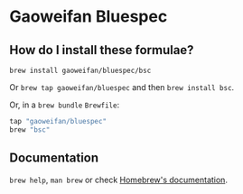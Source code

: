 # Gaoweifan Bluespec

## How do I install these formulae?

`brew install gaoweifan/bluespec/bsc`

Or `brew tap gaoweifan/bluespec` and then `brew install bsc`.

Or, in a `brew bundle` `Brewfile`:

```ruby
tap "gaoweifan/bluespec"
brew "bsc"
```

## Documentation

`brew help`, `man brew` or check [Homebrew's documentation](https://docs.brew.sh).
